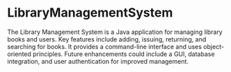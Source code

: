 # LibraryManagementSystem
 The Library Management System is a Java application for managing library books and users. Key features include adding, issuing, returning, and searching for books. It provides a command-line interface and uses object-oriented principles. Future enhancements could include a GUI, database integration, and user authentication for improved management.
